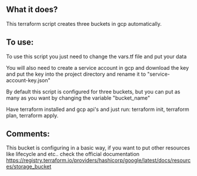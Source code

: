 ## What it does?

This terraform script creates three buckets in gcp automatically.

## To use:

To use this script you just need to change the vars.tf file and put your data

You will also need to create a service account in gcp and download the key and put the key into the project directory and rename it to "service-account-key.json"

By default this script is configured for three buckets, but you can put as many as you want by changing the variable "bucket_name"

Have terraform installed and gcp api's and just run: terraform init, terraform plan, terraform apply.

## Comments:

This bucket is configuring in a basic way, if you want to put other resources like lifecycle and etc.. check the official documentation https://registry.terraform.io/providers/hashicorp/google/latest/docs/resources/storage_bucket
